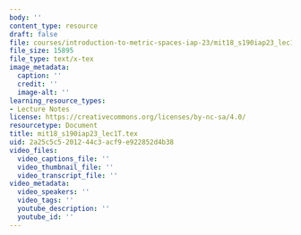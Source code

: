 ```yaml
---
body: ''
content_type: resource
draft: false
file: courses/introduction-to-metric-spaces-iap-23/mit18_s190iap23_lec1t.tex
file_size: 15895
file_type: text/x-tex
image_metadata:
  caption: ''
  credit: ''
  image-alt: ''
learning_resource_types:
- Lecture Notes
license: https://creativecommons.org/licenses/by-nc-sa/4.0/
resourcetype: Document
title: mit18_s190iap23_lec1T.tex
uid: 2a25c5c5-2012-44c3-acf9-e922852d4b38
video_files:
  video_captions_file: ''
  video_thumbnail_file: ''
  video_transcript_file: ''
video_metadata:
  video_speakers: ''
  video_tags: ''
  youtube_description: ''
  youtube_id: ''
---
```

